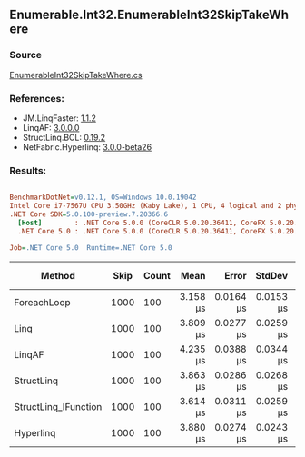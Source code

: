 ﻿## Enumerable.Int32.EnumerableInt32SkipTakeWhere

### Source
[EnumerableInt32SkipTakeWhere.cs](../LinqBenchmarks/Enumerable/Int32/EnumerableInt32SkipTakeWhere.cs)

### References:
- JM.LinqFaster: [1.1.2](https://www.nuget.org/packages/JM.LinqFaster/1.1.2)
- LinqAF: [3.0.0.0](https://www.nuget.org/packages/LinqAF/3.0.0.0)
- StructLinq.BCL: [0.19.2](https://www.nuget.org/packages/StructLinq.BCL/0.19.2)
- NetFabric.Hyperlinq: [3.0.0-beta26](https://www.nuget.org/packages/NetFabric.Hyperlinq/3.0.0-beta26)

### Results:
``` ini

BenchmarkDotNet=v0.12.1, OS=Windows 10.0.19042
Intel Core i7-7567U CPU 3.50GHz (Kaby Lake), 1 CPU, 4 logical and 2 physical cores
.NET Core SDK=5.0.100-preview.7.20366.6
  [Host]        : .NET Core 5.0.0 (CoreCLR 5.0.20.36411, CoreFX 5.0.20.36411), X64 RyuJIT
  .NET Core 5.0 : .NET Core 5.0.0 (CoreCLR 5.0.20.36411, CoreFX 5.0.20.36411), X64 RyuJIT

Job=.NET Core 5.0  Runtime=.NET Core 5.0  

```
|               Method | Skip | Count |     Mean |     Error |    StdDev | Ratio |  Gen 0 | Gen 1 | Gen 2 | Allocated |
|--------------------- |----- |------ |---------:|----------:|----------:|------:|-------:|------:|------:|----------:|
|          ForeachLoop | 1000 |   100 | 3.158 μs | 0.0164 μs | 0.0153 μs |  1.00 | 0.0191 |     - |     - |      40 B |
|                 Linq | 1000 |   100 | 3.809 μs | 0.0277 μs | 0.0259 μs |  1.21 | 0.0992 |     - |     - |     208 B |
|               LinqAF | 1000 |   100 | 4.235 μs | 0.0388 μs | 0.0344 μs |  1.34 | 0.0153 |     - |     - |      40 B |
|           StructLinq | 1000 |   100 | 3.863 μs | 0.0286 μs | 0.0268 μs |  1.22 | 0.0610 |     - |     - |     128 B |
| StructLinq_IFunction | 1000 |   100 | 3.614 μs | 0.0311 μs | 0.0259 μs |  1.14 | 0.0191 |     - |     - |      40 B |
|            Hyperlinq | 1000 |   100 | 3.880 μs | 0.0274 μs | 0.0243 μs |  1.23 | 0.0992 |     - |     - |     208 B |
